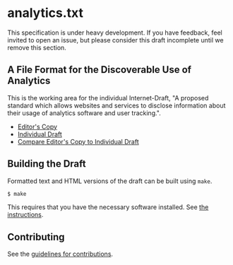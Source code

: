 # analytics.txt

This specification is under heavy development. If you have feedback, feel invited to open an issue, but please consider this draft incomplete until we remove this section.

## A File Format for the Discoverable Use of Analytics

This is the working area for the individual Internet-Draft, "A proposed standard which allows websites and services to disclose information about their usage of analytics software and user tracking.".

* [Editor's Copy](https://offen.github.io/analyticstxt/#go.draft-ring-analyticstxt.html)
* [Individual Draft](https://datatracker.ietf.org/doc/html/draft-ring-analyticstxt)
* [Compare Editor's Copy to Individual Draft](https://offen.github.io/analyticstxt/#go.draft-ring-analyticstxt.diff)

## Building the Draft

Formatted text and HTML versions of the draft can be built using `make`.

```sh
$ make
```

This requires that you have the necessary software installed.  See
[the instructions](https://github.com/martinthomson/i-d-template/blob/master/doc/SETUP.md).


## Contributing

See the
[guidelines for contributions](https://github.com/offen/analyticstxt/blob/main/CONTRIBUTING.md).

